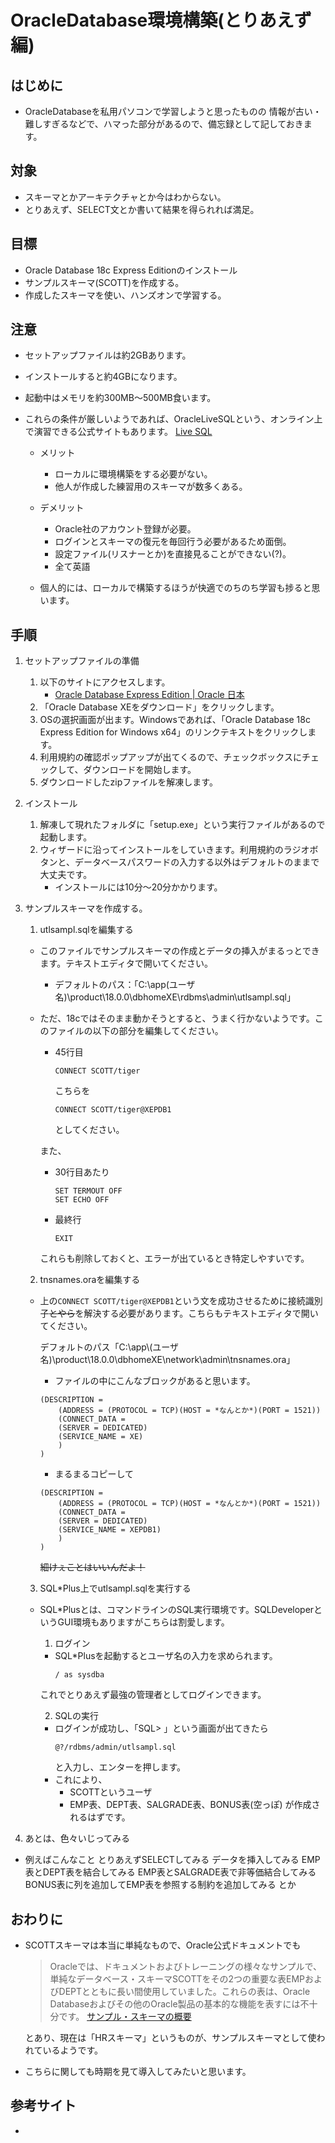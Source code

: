 # OracleDatabase環境構築(とりあえず編)
## はじめに
-   OracleDatabaseを私用パソコンで学習しようと思ったものの
    情報が古い・難しすぎるなどで、ハマった部分があるので、備忘録として記しておきます。

## 対象
- スキーマとかアーキテクチャとか今はわからない。
- とりあえず、SELECT文とか書いて結果を得られれば満足。

## 目標
- Oracle Database 18c Express Editionのインストール
- サンプルスキーマ(SCOTT)を作成する。
- 作成したスキーマを使い、ハンズオンで学習する。

## 注意
- セットアップファイルは約2GBあります。
- インストールすると約4GBになります。
- 起動中はメモリを約300MB～500MB食います。

- これらの条件が厳しいようであれば、OracleLiveSQLという、オンライン上で演習できる公式サイトもあります。
    [Live SQL](https://www.oracle.com/technetwork/jp/database/application-development/livesql/index.html)
    - メリット
        + ローカルに環境構築をする必要がない。
        + 他人が作成した練習用のスキーマが数多くある。

    - デメリット
        + Oracle社のアカウント登録が必要。
        + ログインとスキーマの復元を毎回行う必要があるため面倒。
        + 設定ファイル(リスナーとか)を直接見ることができない(?)。
        + 全て英語
    - 個人的には、ローカルで構築するほうが快適でのちのち学習も捗ると思います。

## 手順
1. セットアップファイルの準備
    1. 以下のサイトにアクセスします。
        + [Oracle Database Express Edition | Oracle 日本](https://www.oracle.com/jp/database/technologies/appdev/xe.html)
    2. 「Oracle Database XEをダウンロード」をクリックします。
    3. OSの選択画面が出ます。Windowsであれば、「Oracle Database 18c Express Edition for Windows x64」のリンクテキストをクリックします。
    4. 利用規約の確認ポップアップが出てくるので、チェックボックスにチェックして、ダウンロードを開始します。
    5. ダウンロードしたzipファイルを解凍します。

2. インストール
    1. 解凍して現れたフォルダに「setup.exe」という実行ファイルがあるので起動します。
    2. ウィザードに沿ってインストールをしていきます。利用規約のラジオボタンと、データベースパスワードの入力する以外はデフォルトのままで大丈夫です。
        - インストールには10分～20分かかります。    

3.  サンプルスキーマを作成する。
    1. utlsampl.sqlを編集する 
    - このファイルでサンプルスキーマの作成とデータの挿入がまるっとできます。テキストエディタで開いてください。
        + デフォルトのパス：「C:\app\(ユーザ名)\product\18.0.0\dbhomeXE\rdbms\admin\utlsampl.sql」
    - ただ、18cではそのまま動かそうとすると、うまく行かないようです。このファイルの以下の部分を編集してください。
        + 45行目

            ```
            CONNECT SCOTT/tiger
            ```
            こちらを
            ```
            CONNECT SCOTT/tiger@XEPDB1
            ```
            としてください。

        また、
        + 30行目あたり

            ``` 
            SET TERMOUT OFF 
            SET ECHO OFF
            ```

        + 最終行
            ```
            EXIT
            ```
        これらも削除しておくと、エラーが出ているとき特定しやすいです。


    2. tnsnames.oraを編集する
    - 上の```CONNECT SCOTT/tiger@XEPDB1```という文を成功させるために接続識別子~~とやら~~を解決する必要があります。こちらもテキストエディタで開いてください。
        
        デフォルトのパス「C:\app\\(ユーザ名)\product\18.0.0\dbhomeXE\network\admin\tnsnames.ora」
        
        - ファイルの中にこんなブロックがあると思います。
        ``` XE =
        (DESCRIPTION =
            (ADDRESS = (PROTOCOL = TCP)(HOST = *なんとか*)(PORT = 1521))
            (CONNECT_DATA =
            (SERVER = DEDICATED)
            (SERVICE_NAME = XE)
            )
        )
        ``` 
        - まるまるコピーして
        ``` XEPDB1 =
        (DESCRIPTION =
            (ADDRESS = (PROTOCOL = TCP)(HOST = *なんとか*)(PORT = 1521))
            (CONNECT_DATA =
            (SERVER = DEDICATED)
            (SERVICE_NAME = XEPDB1)
            )
        )
        ``` 

        ~~細けぇことはいいんだよ！~~
    3. SQL*Plus上でutlsampl.sqlを実行する
    - SQL*Plusとは、コマンドラインのSQL実行環境です。SQLDeveloperというGUI環境もありますがこちらは割愛します。
        1. ログイン
        - SQL*Plusを起動するとユーザ名の入力を求められます。
            ```
            / as sysdba
            ```
        これでとりあえず最強の管理者としてログインできます。

        2. SQLの実行
        - ログインが成功し、「SQL> 」という画面が出てきたら
            ```
            @?/rdbms/admin/utlsampl.sql
            ```
            と入力し、エンターを押します。
        - これにより、
            + SCOTTというユーザ
            + EMP表、DEPT表、SALGRADE表、BONUS表(空っぽ)
            が作成されるはずです。
4. あとは、色々いじってみる
- 例えばこんなこと
    とりあえずSELECTしてみる
    データを挿入してみる
    EMP表とDEPT表を結合してみる
    EMP表とSALGRADE表で非等価結合してみる
    BONUS表に列を追加してEMP表を参照する制約を追加してみる
    とか

## おわりに
- SCOTTスキーマは本当に単純なもので、Oracle公式ドキュメントでも
    > Oracleでは、ドキュメントおよびトレーニングの様々なサンプルで、単純なデータベース・スキーマSCOTTをその2つの重要な表EMPおよびDEPTとともに長い間使用していました。これらの表は、Oracle Databaseおよびその他のOracle製品の基本的な機能を表すには不十分です。
    [サンプル・スキーマの概要](https://docs.oracle.com/cd/E82638_01/comsc/introduction-to-sample-schemas.html)
    
    とあり、現在は「HRスキーマ」というものが、サンプルスキーマとして使われているようです。
- こちらに関しても時期を見て導入してみたいと思います。

## 参考サイト
- 
